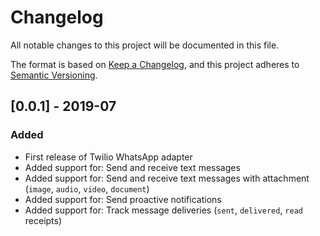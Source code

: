 # Changelog
All notable changes to this project will be documented in this file.

The format is based on [Keep a Changelog](https://keepachangelog.com/en/1.0.0/),
and this project adheres to [Semantic Versioning](https://semver.org/spec/v2.0.0.html).

## [0.0.1] - 2019-07
### Added
- First release of Twilio WhatsApp adapter
- Added support for: Send and receive text messages
- Added support for: Send and receive text messages with attachment (`image`, `audio`, `video`, `document`)
- Added support for: Send proactive notifications
- Added support for: Track message deliveries (`sent`, `delivered`, `read` receipts)